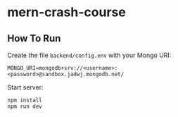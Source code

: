 # mern-crash-course

## How To Run
Create the file `backend/config.env` with your Mongo URI:
```
MONGO_URI=mongodb+srv://<username>:<password>@sandbox.jadwj.mongodb.net/
```

Start server:
```
npm install
npm run dev
```

